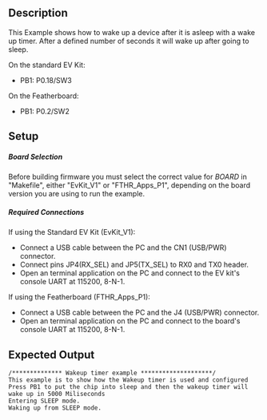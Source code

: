 ## Description
This Example shows how to wake up a device after it is asleep with a wake up timer.  After a defined number of seconds it will wake up after going to sleep.

On the standard EV Kit:
-    PB1: P0.18/SW3

On the Featherboard:
-    PB1: P0.2/SW2

## Setup

##### Board Selection
Before building firmware you must select the correct value for _BOARD_  in "Makefile", either "EvKit\_V1" or "FTHR\_Apps\_P1", depending on the board version you are using to run the example.

##### Required Connections
If using the Standard EV Kit (EvKit_V1):
-   Connect a USB cable between the PC and the CN1 (USB/PWR) connector.
-   Connect pins JP4(RX_SEL) and JP5(TX_SEL) to RX0 and TX0  header.
-   Open an terminal application on the PC and connect to the EV kit's console UART at 115200, 8-N-1.

If using the Featherboard (FTHR\_Apps\_P1):
-   Connect a USB cable between the PC and the J4 (USB/PWR) connector.
-   Open an terminal application on the PC and connect to the board's console UART at 115200, 8-N-1.

## Expected Output

```
/************** Wakeup timer example ********************/
This example is to show how the Wakeup timer is used and configured
Press PB1 to put the chip into sleep and then the wakeup timer will wake up in 5000 Miliseconds
Entering SLEEP mode.
Waking up from SLEEP mode.
```
